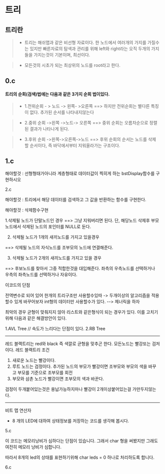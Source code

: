 # 트리

## 트리란

> - 트리는 해쉬맵과 같은 비선형 자료이다. 한 노드에서 여러개의 가지를 가질수는 있지만 빠른자료의 탐색과 관리를 위해 left와 right라는 오직 두개의 가지들을 가지는것이 기본이며, 최선이다.

> - 모든것의 시초가 되는 최상위의 노드를 root라고 한다.

## 0.c

#### 트리의 순회(검색)법에는 다음과 같은 3가지 순회 법이있다.

> - 1.전위순회 - > 노드 -> 왼쪽- >오른쪽
==> 하지만 전위순회는 별다른 특징이 없다.
추가된 순서를 나타내지않는다

> - 2.중위 순회 ->왼쪽 ->노드-> 오른쪽
==> 중위 순회는 오름차순으로 정렬된 결과가 나타나게 된다.

> - 3.후위 순회 ->왼쪽->오른쪽->노드
==> 후위 순회의 순서는  노드를 삭제할 순서이다, 즉 바닥에서부터 지워올라가는 구조이다.

## 1.c

해야할것 : 선형형태가아니라 계층형태로 데이터값이 찍히게 하는 bstDisplay함수를 구현하시오

2.c

해야할것 : 트리에서 해당 데이터를 검색하고 그 값을 반환하는 함수를 구현한다.

해야할것 : 삭제함수구현

1.삭제될 노드가 단말노드인 경우 ==> 그냥 지워버리면 된다. 단, 해당노드 삭제후 부모노드에서 
삭제된 노드의 포인터를 NULL로 둔다.

2. 삭제될 노드가 1개의 새끼노드를 가지고 있을경우

==> 삭제될 노드의 자식노드를 조부모의 노드에 연결해준다.

3. 삭제될 노드가 2개의 새끼노드를 가지고 있을 경우

==> 후보노드를 찾아서 그중 적합한것을 대입해준다.
좌측의 우측노드를 선택하거나 우측의 좌측노드를 선택하거나 자유이다.

이코드의 단점

전역변수로 되어 있어 한개의 트리구조만 사용할수있따 -> 두개이상의 알고리즘을 적용할수 있게 바꾸어보자
int형의 데이터만 사용할수가 있다. --> 제너릭을 하자

최악의 경우 균형이 맞춰지지 않아 리스트와 같은형식이 되는 경우가 있다. 이를 고치기위해 다음과 같은 
해결방안이 있다.

1.AVL Tree  // 속도가 느리다는 단점이 있다.
2.RB Tree


---------------------------------------------------------------------------
레드 블랙트리는 red와 black 즉 색깔로 균형을 맞추곤 한다.
모든노드는 빨강또는 검저이다.
레드 블랙트리 조건

1. 새로운 노드는 빨강이다.
2. 루트 노드는 검정이다.
추가된 노드의 부모가 빨강이면 조부모와 부모의 색을
바꾸고 부모를 기준으로 조부모를 회전
3. 부모와 삼촌 노드가 빨강이면 조부모의 색과
바꾼다.

검정이 두개붙어있는것은 용납가능하지마나 빨강이 2개이상붙어있는걸 가만두지않는다.

-----------------------------------------------------------------------------

비트 맵 연산자

- 8 개의 LED에 대하여 상태정보를 저장하는 코드를 생각해 봅시다.

5.c 

이 코드는 메모리낭비가 심하다는 단점이 있습니다. 그래서 char 형을 써봤지만 그래도 여전히
메모리 낭비가 심합니다.

따라서 8개의 led의 상태를 표현하기위해 char leds = 0 하나로 처리하도록 합니다.

6.c
